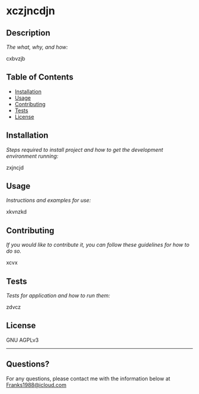 # xczjncdjn
  
  ## Description 
  
  *The what, why, and how:* 
  
  cxbvzjb

  ## Table of Contents
  * [Installation](#installation)
  * [Usage](#usage)
  * [Contributing](#contributing)
  * [Tests](#tests)
  * [License](#license)
  
  ## Installation
  
  *Steps required to install project and how to get the development environment running:*
  
  zxjncjd
  
  ## Usage 
  
  *Instructions and examples for use:*
  
  xkvnzkd
  
  ## Contributing
  
  *If you would like to contribute it, you can follow these guidelines for how to do so.*
  
  xcvx
  
  ## Tests
  
  *Tests for application and how to run them:*
  
  zdvcz
  
  ## License
  
  GNU AGPLv3
  
  ---
  
  ## Questions?
  
  For any questions, please contact me with the information below at Franks1988@icloud.com
  